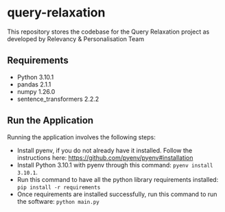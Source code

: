 # query-relaxation
This repository stores the codebase for the Query Relaxation project as developed by Relevancy & Personalisation Team


## Requirements
* Python 3.10.1
* pandas 2.1.1
* numpy  1.26.0
* sentence_transformers 2.2.2

## Run the Application
Running the application involves the following steps:
* Install pyenv, if you do not already have it installed. Follow the instructions here: https://github.com/pyenv/pyenv#installation
* Install Python 3.10.1 with pyenv through this command: ```pyenv install 3.10.1```. 
* Run this command to have all the python library requirements installed: ```pip install -r requirements```
* Once requirements are installed successfully, run this command to run the software: ```python main.py```